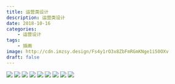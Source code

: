 ```yaml
---
title: 运营类设计
description: 运营类设计
date: 2018-10-16
categories: 
    - 运营设计
tags: 
    - 插画
image: http://cdn.imzsy.design/Fs4y1rO3x8ZbFmRGmKNge1i50OXv
draft: false
---
```


![](http://cdn.imzsy.design/FlYlgRcjVK6Hwapby4DNyccN8Rye)
![](http://cdn.imzsy.design/FrD94TF_kIbeFisB17UC7v6Qy-Ah)
![](http://cdn.imzsy.design/Frezg-pPyBCsrEJFZM4esLUHo0fz)
![](http://cdn.imzsy.design/Fkqk2WmyXr-2IypOQZG-qJcwa99h)
![](http://cdn.imzsy.design/Fg0nK45E9oxJTUePH9XhcHbCAC-C)
![](http://cdn.imzsy.design/Fl4Py0J64ZH0xgwagIfjYE96kk9d)
![](http://cdn.imzsy.design/FvcXf6TWYnSpQpVypwfASLjWmBH8)
![](http://cdn.imzsy.design/FlBvCXfVhdL-aNR4i2mfxsBdOE7e)
![](http://cdn.imzsy.design/FoGHMV1awSSTFwqCaFrhZrcXAbR4)

